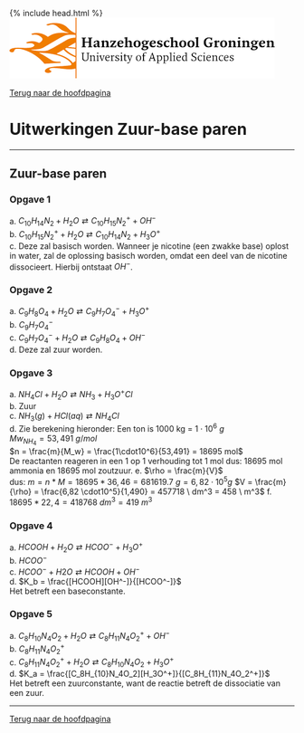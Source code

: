 {% include head.html %}
![Hanze](../hanze/hanze.png)

[Terug naar de hoofdpagina ](../index.md)

# Uitwerkingen Zuur-base paren

---

## Zuur-base paren

### Opgave 1

a. $C_{10}H_{14}N_2 + H_2O \rightleftarrows C_{10}H_{15}N_2^+ + OH^-$  
b. $C_{10}H_{15}N_2^+ + H_2O \rightleftarrows C_{10}H_{14}N_2 + H_3O^+$  
c. Deze zal basisch worden. Wanneer je nicotine (een zwakke base) oplost in water, zal de oplossing basisch worden, omdat een deel van de nicotine dissocieert. Hierbij ontstaat $OH^-$. 

### Opgave 2

a. $C_9H_8O_4 + H_2O \rightleftarrows C_9H_7O_4^- + H_3O^+$  
b. $C_9H_7O_4^-$  
c. $C_9H_7O_4^- + H_2O \rightleftarrows C_9H_8O_4 + OH^-$  
d. Deze zal zuur worden. 


### Opgave 3

a. $NH_4Cl + H_2O \rightleftarrows NH_3 + H_3O^+ Cl$  
b. Zuur  
c. $NH_3 (g) + HCl (aq) \rightleftarrows NH_4Cl$  
d. Zie berekening hieronder:
Een ton is 1000 kg = $1\cdot10^6 \ g$  
$Mw_{NH_4} = 53,491 \ g/mol$  
$n = \frac{m}{M_w} = \frac{1\cdot10^6}{53,491} = 18695 mol$  
De reactanten reageren in een 1 op 1 verhouding tot 1 mol dus:
18695 mol ammonia en 18695 mol zoutzuur.
e. $\rho = \frac{m}{V}$  
dus:
$m = n * M = 18695 * 36,46 = 681619.7 \ g = 6,82 \cdot10^5 g$
$V = \frac{m}{\rho} = \frac{6,82 \cdot10^5}{1,490} = 457718 \ dm^3 = 458 \ m^3$
f. $18695 * 22,4 = 418768 \ dm^3 = 419 \ m^3$

### Opgave 4

a. $HCOOH + H_2O \rightleftarrows HCOO^- + H_3O^+$  
b. $HCOO^-$  
c. $HCOO^- + H2O \rightleftarrows HCOOH + OH^-$  
d. $K_b = \frac{[HCOOH][OH^-]}{[HCOO^-]}$  
Het betreft een baseconstante. 

### Opgave 5

a. $C_8H_{10}N_4O_2 + H_2O \rightleftarrows C_8H_{11}N_4O_2^+ + OH^-$  
b. $C_8H_{11}N_4O_2^+$  
c. $C_8H_{11}N_4O_2^+ + H_2O \rightleftarrows C_8H_{10}N_4O_2 + H_3O^+$  
d. $K_a = \frac{[C_8H_{10}N_4O_2][H_3O^+]}{[C_8H_{11}N_4O_2^+]}$  
Het betreft een zuurconstante, want de reactie betreft de dissociatie van een zuur. 


---  

[Terug naar de hoofdpagina ](../index.md)

